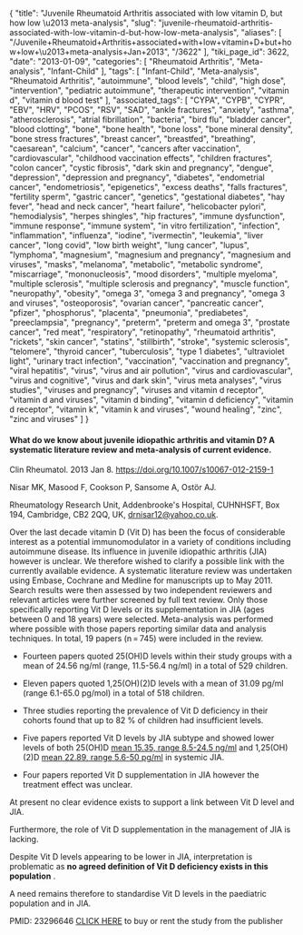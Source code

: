 {
    "title": "Juvenile Rheumatoid Arthritis associated with low vitamin D, but how low \u2013 meta-analysis",
    "slug": "juvenile-rheumatoid-arthritis-associated-with-low-vitamin-d-but-how-low-meta-analysis",
    "aliases": [
        "/Juvenile+Rheumatoid+Arthritis+associated+with+low+vitamin+D+but+how+low+\u2013+meta-analysis+Jan+2013",
        "/3622"
    ],
    "tiki_page_id": 3622,
    "date": "2013-01-09",
    "categories": [
        "Rheumatoid Arthritis",
        "Meta-analysis",
        "Infant-Child"
    ],
    "tags": [
        "Infant-Child",
        "Meta-analysis",
        "Rheumatoid Arthritis",
        "autoimmune",
        "blood levels",
        "child",
        "high dose",
        "intervention",
        "pediatric autoimmune",
        "therapeutic intervention",
        "vitamin d",
        "vitamin d blood test"
    ],
    "associated_tags": [
        "CYPA",
        "CYPB",
        "CYPR",
        "EBV",
        "HRV",
        "PCOS",
        "RSV",
        "SAD",
        "ankle fractures",
        "anxiety",
        "asthma",
        "atherosclerosis",
        "atrial fibrillation",
        "bacteria",
        "bird flu",
        "bladder cancer",
        "blood clotting",
        "bone",
        "bone health",
        "bone loss",
        "bone mineral density",
        "bone stress fractures",
        "breast cancer",
        "breastfed",
        "breathing",
        "caesarean",
        "calcium",
        "cancer",
        "cancers after vaccination",
        "cardiovascular",
        "childhood vaccination effects",
        "children fractures",
        "colon cancer",
        "cystic fibrosis",
        "dark skin and pregnancy",
        "dengue",
        "depression",
        "depression and pregnancy",
        "diabetes",
        "endometrial cancer",
        "endometriosis",
        "epigenetics",
        "excess deaths",
        "falls fractures",
        "fertility sperm",
        "gastric cancer",
        "genetics",
        "gestational diabetes",
        "hay fever",
        "head and neck cancer",
        "heart failure",
        "helicobacter pylori",
        "hemodialysis",
        "herpes shingles",
        "hip fractures",
        "immune dysfunction",
        "immune response",
        "immune system",
        "in vitro fertilization",
        "infection",
        "inflammation",
        "influenza",
        "iodine",
        "ivermectin",
        "leukemia",
        "liver cancer",
        "long covid",
        "low birth weight",
        "lung cancer",
        "lupus",
        "lymphoma",
        "magnesium",
        "magnesium and pregnancy",
        "magnesium and viruses",
        "masks",
        "melanoma",
        "metabolic",
        "metabolic syndrome",
        "miscarriage",
        "mononucleosis",
        "mood disorders",
        "multiple myeloma",
        "multiple sclerosis",
        "multiple sclerosis and pregnancy",
        "muscle function",
        "neuropathy",
        "obesity",
        "omega 3",
        "omega 3 and pregnancy",
        "omega 3 and viruses",
        "osteoporosis",
        "ovarian cancer",
        "pancreatic cancer",
        "pfizer",
        "phosphorus",
        "placenta",
        "pneumonia",
        "prediabetes",
        "preeclampsia",
        "pregnancy",
        "preterm",
        "preterm and omega 3",
        "prostate cancer",
        "red meat",
        "respiratory",
        "retinopathy",
        "rheumatoid arthritis",
        "rickets",
        "skin cancer",
        "statins",
        "stillbirth",
        "stroke",
        "systemic sclerosis",
        "telomere",
        "thyroid cancer",
        "tuberculosis",
        "type 1 diabetes",
        "ultraviolet light",
        "urinary tract infection",
        "vaccination",
        "vaccination and pregnancy",
        "viral hepatitis",
        "virus",
        "virus and air pollution",
        "virus and cardiovascular",
        "virus and cognitive",
        "virus and dark skin",
        "virus meta analyses",
        "virus studies",
        "viruses and pregnancy",
        "viruses and vitamin d receptor",
        "vitamin d and viruses",
        "vitamin d binding",
        "vitamin d deficiency",
        "vitamin d receptor",
        "vitamin k",
        "vitamin k and viruses",
        "wound healing",
        "zinc",
        "zinc and viruses"
    ]
}


#### What do we know about juvenile idiopathic arthritis and vitamin D? A systematic literature review and meta-analysis of current evidence.

Clin Rheumatol. 2013 Jan 8. https://doi.org/10.1007/s10067-012-2159-1

Nisar MK, Masood F, Cookson P, Sansome A, Ostör AJ.

Rheumatology Research Unit, Addenbrooke's Hospital, CUHNHSFT, Box 194, Cambridge, CB2 2QQ, UK, drnisar12@yahoo.co.uk.

Over the last decade vitamin D (Vit D) has been the focus of considerable interest as a potential immunomodulator in a variety of conditions including autoimmune disease. Its influence in juvenile idiopathic arthritis (JIA) however is unclear. We therefore wished to clarify a possible link with the currently available evidence. A systematic literature review was undertaken using Embase, Cochrane and Medline for manuscripts up to May 2011. Search results were then assessed by two independent reviewers and relevant articles were further screened by full text review. Only those specifically reporting Vit D levels or its supplementation in JIA (ages between 0 and 18 years) were selected. Meta-analysis was performed where possible with those papers reporting similar data and analysis techniques. In total, 19 papers (n = 745) were included in the review. 

* Fourteen papers quoted 25(OH)D levels within their study groups with a mean of 24.56 ng/ml (range, 11.5-56.4 ng/ml) in a total of 529 children. 

* Eleven papers quoted 1,25(OH)(2)D levels with a mean of 31.09 pg/ml (range 6.1-65.0 pg/mol) in a total of 518 children. 

* Three studies reporting the prevalence of Vit D deficiency in their cohorts found that up to 82 % of children had insufficient levels. 

* Five papers reported Vit D levels by JIA subtype and showed lower levels of both 25(OH)D [mean 15.35, range 8.5-24.5 ng/ml](mean%2015.35,%20range%208.5-24.5%20ng/ml) and 1,25(OH)(2)D [mean 22.89, range 5.6-50 pg/ml](%20mean%2022.89,%20range%205.6-50%20pg/ml) in systemic JIA. 

* Four papers reported Vit D supplementation in JIA however the treatment effect was unclear. 

At present no clear evidence exists to support a link between Vit D level and JIA. 

Furthermore, the role of Vit D supplementation in the management of JIA is lacking. 

Despite Vit D levels appearing to be lower in JIA, interpretation is problematic as  **no agreed definition of Vit D deficiency exists in this population** . 

A need remains therefore to standardise Vit D levels in the paediatric population and in JIA.

PMID:     23296646  [CLICK HERE](http://link.springer.com/article/10.1007%2Fs10067-012-2159-1) to buy or rent the study from the publisher